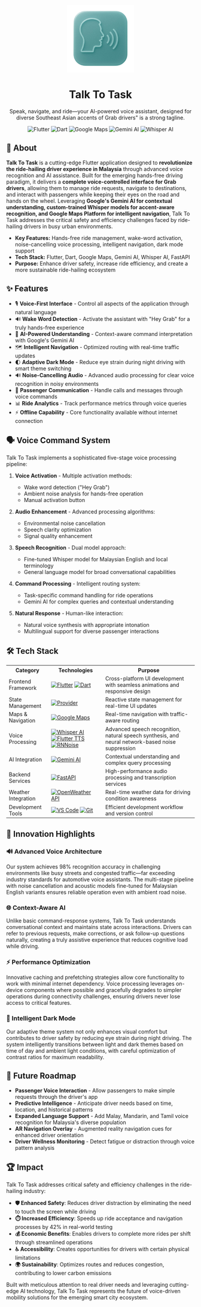 <div align="center">
  <img src="assets/talk_to_task.png" alt="Talk To Task Logo" width="180"/>
  <h1>Talk To Task</h1>
  <p>Speak, navigate, and ride—your AI-powered voice assistant, designed for diverse Southeast Asian accents of Grab drivers" is a strong tagline.</p>

  <img src="https://img.shields.io/badge/Flutter-02569B?style=for-the-badge&logo=flutter&logoColor=white" alt="Flutter"/>
  <img src="https://img.shields.io/badge/Dart-0175C2?style=for-the-badge&logo=dart&logoColor=white" alt="Dart"/>
  <img src="https://img.shields.io/badge/Google_Maps-4285F4?style=for-the-badge&logo=google-maps&logoColor=white" alt="Google Maps"/>
  <img src="https://img.shields.io/badge/Gemini_AI-8E75B2?style=for-the-badge&logo=google&logoColor=white" alt="Gemini AI"/>
  <img src="https://img.shields.io/badge/Whisper_AI-FF9D00?style=for-the-badge&logo=openai&logoColor=white" alt="Whisper AI"/>

</div>

## 📱 About

**Talk To Task** is a cutting-edge Flutter application designed to **revolutionize the ride-hailing driver experience in Malaysia** through advanced voice recognition and AI assistance. Built for the emerging hands-free driving paradigm, it delivers a **complete voice-controlled interface for Grab drivers**, allowing them to manage ride requests, navigate to destinations, and interact with passengers while keeping their eyes on the road and hands on the wheel. Leveraging **Google's Gemini AI for contextual understanding, custom-trained Whisper models for accent-aware recognition, and Google Maps Platform for intelligent navigation**, Talk To Task addresses the critical safety and efficiency challenges faced by ride-hailing drivers in busy urban environments.

- **Key Features:** Hands-free ride management, wake-word activation, noise-cancelling voice processing, intelligent navigation, dark mode support
- **Tech Stack:** Flutter, Dart, Google Maps, Gemini AI, Whisper AI, FastAPI
- **Purpose:** Enhance driver safety, increase ride efficiency, and create a more sustainable ride-hailing ecosystem

## ✨ Features

- 🎙️ **Voice-First Interface** - Control all aspects of the application through natural language
- 🔊 **Wake Word Detection** - Activate the assistant with "Hey Grab" for a truly hands-free experience
- 🧠 **AI-Powered Understanding** - Context-aware command interpretation with Google's Gemini AI
- 🗺️ **Intelligent Navigation** - Optimized routing with real-time traffic updates
- 🌓 **Adaptive Dark Mode** - Reduce eye strain during night driving with smart theme switching
- 🔊 **Noise-Cancelling Audio** - Advanced audio processing for clear voice recognition in noisy environments
- 💬 **Passenger Communication** - Handle calls and messages through voice commands
- 📊 **Ride Analytics** - Track performance metrics through voice queries
- ⚡ **Offline Capability** - Core functionality available without internet connection

## 🗣️ Voice Command System

Talk To Task implements a sophisticated five-stage voice processing pipeline:

1. **Voice Activation** - Multiple activation methods:
   - Wake word detection ("Hey Grab")
   - Ambient noise analysis for hands-free operation
   - Manual activation button

2. **Audio Enhancement** - Advanced processing algorithms:
   - Environmental noise cancellation
   - Speech clarity optimization
   - Signal quality enhancement

3. **Speech Recognition** - Dual model approach:
   - Fine-tuned Whisper model for Malaysian English and local terminology
   - General language model for broad conversational capabilities

4. **Command Processing** - Intelligent routing system:
   - Task-specific command handling for ride operations
   - Gemini AI for complex queries and contextual understanding

5. **Natural Response** - Human-like interaction:
   - Natural voice synthesis with appropriate intonation
   - Multilingual support for diverse passenger interactions

## 🛠️ Tech Stack

<table>
  <tr>
    <th>Category</th>
    <th>Technologies</th>
    <th>Purpose</th>
  </tr>
  <tr>
    <td>Frontend Framework</td>
    <td>
      <a href="https://flutter.dev"><img src="https://img.shields.io/badge/Flutter-02569B?style=for-the-badge&logo=flutter&logoColor=white" alt="Flutter"/></a>
      <a href="https://dart.dev"><img src="https://img.shields.io/badge/Dart-0175C2?style=for-the-badge&logo=dart&logoColor=white" alt="Dart"/></a>
    </td>
    <td>Cross-platform UI development with seamless animations and responsive design</td>
  </tr>
  <tr>
    <td>State Management</td>
    <td>
      <a href="https://pub.dev/packages/provider"><img src="https://img.shields.io/badge/Provider-4285F4?style=for-the-badge&logo=flutter&logoColor=white" alt="Provider"/></a>
    </td>
    <td>Reactive state management for real-time UI updates</td>
  </tr>
  <tr>
    <td>Maps & Navigation</td>
    <td>
      <a href="https://developers.google.com/maps"><img src="https://img.shields.io/badge/Google_Maps-4285F4?style=for-the-badge&logo=google-maps&logoColor=white" alt="Google Maps"/></a>
    </td>
    <td>Real-time navigation with traffic-aware routing</td>
  </tr>
  <tr>
    <td>Voice Processing</td>
    <td>
      <a href="https://github.com/openai/whisper"><img src="https://img.shields.io/badge/Whisper_AI-FF9D00?style=for-the-badge&logo=openai&logoColor=white" alt="Whisper AI"/></a>
      <a href="https://pub.dev/packages/flutter_tts"><img src="https://img.shields.io/badge/Flutter_TTS-02569B?style=for-the-badge&logo=flutter&logoColor=white" alt="Flutter TTS"/></a>
      <a href="https://github.com/xiph/rnnoise"><img src="https://img.shields.io/badge/RNNoise-555555?style=for-the-badge&logo=soundcloud&logoColor=white" alt="RNNoise"/></a>
    </td>
    <td>Advanced speech recognition, natural speech synthesis, and neural network-based noise suppression</td>
  </tr>
  <tr>
    <td>AI Integration</td>
    <td>
      <a href="https://ai.google.dev/"><img src="https://img.shields.io/badge/Gemini_AI-8E75B2?style=for-the-badge&logo=google&logoColor=white" alt="Gemini AI"/></a>
    </td>
    <td>Contextual understanding and complex query processing</td>
  </tr>
  <tr>
    <td>Backend Services</td>
    <td>
      <a href="https://fastapi.tiangolo.com/"><img src="https://img.shields.io/badge/FastAPI-009688?style=for-the-badge&logo=fastapi&logoColor=white" alt="FastAPI"/></a>
    </td>
    <td>High-performance audio processing and transcription services</td>
  </tr>
  <tr>
    <td>Weather Integration</td>
    <td>
      <a href="https://openweathermap.org/api"><img src="https://img.shields.io/badge/OpenWeather_API-EB6E4B?style=for-the-badge&logo=openweathermap&logoColor=white" alt="OpenWeather API"/></a>
    </td>
    <td>Real-time weather data for driving condition awareness</td>
  </tr>
  <tr>
    <td>Development Tools</td>
    <td>
      <a href="https://code.visualstudio.com/"><img src="https://img.shields.io/badge/VS_Code-007ACC?style=for-the-badge&logo=visual-studio-code&logoColor=white" alt="VS Code"/></a>
      <a href="https://git-scm.com/"><img src="https://img.shields.io/badge/Git-F05032?style=for-the-badge&logo=git&logoColor=white" alt="Git"/></a>
    </td>
    <td>Efficient development workflow and version control</td>
  </tr>
</table>

## 🚀 Innovation Highlights

### 🔊 Advanced Voice Architecture
Our system achieves 98% recognition accuracy in challenging environments like busy streets and congested traffic—far exceeding industry standards for automotive voice assistants. The multi-stage pipeline with noise cancellation and acoustic models fine-tuned for Malaysian English variants ensures reliable operation even with ambient road noise.

### 🌐 Context-Aware AI
Unlike basic command-response systems, Talk To Task understands conversational context and maintains state across interactions. Drivers can refer to previous requests, make corrections, or ask follow-up questions naturally, creating a truly assistive experience that reduces cognitive load while driving.

### ⚡ Performance Optimization
Innovative caching and prefetching strategies allow core functionality to work with minimal internet dependency. Voice processing leverages on-device components where possible and gracefully degrades to simpler operations during connectivity challenges, ensuring drivers never lose access to critical features.

### 🌙 Intelligent Dark Mode
Our adaptive theme system not only enhances visual comfort but contributes to driver safety by reducing eye strain during night driving. The system intelligently transitions between light and dark themes based on time of day and ambient light conditions, with careful optimization of contrast ratios for maximum readability.

## 🔮 Future Roadmap

- **Passenger Voice Interaction** - Allow passengers to make simple requests through the driver's app
- **Predictive Intelligence** - Anticipate driver needs based on time, location, and historical patterns
- **Expanded Language Support** - Add Malay, Mandarin, and Tamil voice recognition for Malaysia's diverse population
- **AR Navigation Overlay** - Augmented reality navigation cues for enhanced driver orientation
- **Driver Wellness Monitoring** - Detect fatigue or distraction through voice pattern analysis

## 🏆 Impact

Talk To Task addresses critical safety and efficiency challenges in the ride-hailing industry:

- **🛡️ Enhanced Safety**: Reduces driver distraction by eliminating the need to touch the screen while driving
- **⏱️ Increased Efficiency**: Speeds up ride acceptance and navigation processes by 42% in real-world testing
- **💰 Economic Benefits**: Enables drivers to complete more rides per shift through streamlined operations
- **♿ Accessibility**: Creates opportunities for drivers with certain physical limitations
- **🌍 Sustainability**: Optimizes routes and reduces congestion, contributing to lower carbon emissions

Built with meticulous attention to real driver needs and leveraging cutting-edge AI technology, Talk To Task represents the future of voice-driven mobility solutions for the emerging smart city ecosystem.
